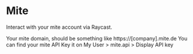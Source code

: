 # Mite

Interact with your mite account via Raycast.

Your mite domain, should be something like https://[company].mite.de
You can find your mite API Key it on My User > mite.api > Display API key
